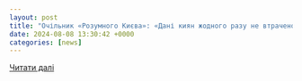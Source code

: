 ```yaml
---
layout: post
title: "Очільник «Розумного Києва»: «Дані киян жодного разу не втрачено попри безліч кібератак. Були вдалі спроби ворога забігти в систему, втім він із неї не вибіг» | Mind.ua"
date: 2024-08-08 13:30:42 +0000
categories: [news]
---
```


[Читати далі](https://mind.ua/publications/20277349-ochilnik-rozumnogo-kieva-dani-kiyan-zhodnogo-razu-ne-vtracheno-popri-bezlich-kiberatak-buli-vdali-s)
